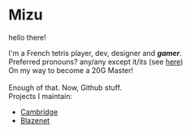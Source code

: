 # Mizu
hello there!<br>

I'm a French tetris player, dev, designer and ***gamer***.<br>
Preferred pronouns? any/any except it/its (see [here](https://en.pronouns.page/@MizuOfficial))<br>
On my way to become a 20G Master!<br>
<br>
Enough of that. Now, Github stuff.<br>
Projects I maintain:
* [Cambridge](https://github.com/SashLilac/cambridge)
* [Blazenet](https://github.com/Rexxt/blazenet)
